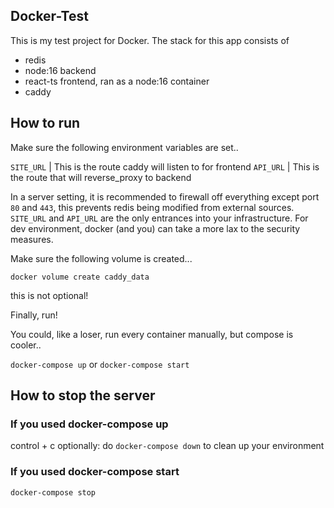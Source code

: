 ## Docker-Test

This is my test project for Docker.
The stack for this app consists of

- redis
- node:16 backend
- react-ts frontend, ran as a node:16 container
- caddy

## How to run

Make sure the following environment variables are set..

``SITE_URL`` | This is the route caddy will listen to for frontend
``API_URL`` | This is the route that will reverse_proxy to backend

In a server setting, it is recommended to firewall off everything except port ``80`` and ``443``, this prevents redis being modified from external sources. ``SITE_URL`` and ``API_URL`` are the only entrances into your infrastructure. For dev environment, docker (and you) can take a more lax to the security measures.

Make sure the following volume is created...

``docker volume create caddy_data``

this is not optional!

Finally, run!

You could, like a loser, run every container manually, but compose is cooler..

``docker-compose up``
or
``docker-compose start``

## How to stop the server

### If you used docker-compose up
control + c
optionally: do ``docker-compose down`` to clean up your environment

### If you used docker-compose start

``docker-compose stop``